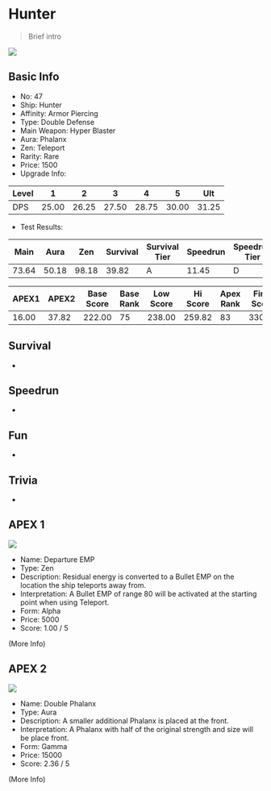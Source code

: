 # Hunter

> Brief intro

<img src="/ships/ship_47.png" style={{zoom:1}}/>

## Basic Info

- No: 47
- Ship: Hunter
- Affinity: Armor Piercing
- Type: Double Defense
- Main Weapon: Hyper Blaster
- Aura: Phalanx
- Zen: Teleport
- Rarity: Rare
- Price: 1500
- Upgrade Info: 

| Level | 1 | 2 | 3 | 4 | 5 | Ult |
|--|--|--|--|--|--|--|
| DPS | 25.00 | 26.25 | 27.50 | 28.75 | 30.00 | 31.25 |

- Test Results: 

| Main | Aura | Zen | Survival | Survival Tier | Speedrun | Speedrun Tier | Fun | Fun Tier |
|--|--|--|--|--|--|--|--|--|
| 73.64 | 50.18 | 98.18 | 39.82 | A | 11.45 | D | 19.09 | D |

| APEX1 | APEX2 | Base Score | Base Rank | Low Score | Hi Score | Apex Rank | Final Score | FinalRank |
|--|--|--|--|--|--|--|--|--|
| 16.00 | 37.82 | 222.00 | 75 | 238.00 | 259.82 | 83 | 330.18 | 85 |

## Survival

-

## Speedrun

-

## Fun

-

## Trivia

-

## APEX 1

<img src="/ships/ship_47_apex_1.png" style={{zoom:1}}/>

- Name: Departure EMP
- Type: Zen
- Description: Residual energy is converted to a Bullet EMP on the location the ship teleports away from.
- Interpretation: A Bullet EMP of range 80 will be activated at the starting point when using Teleport.
- Form: Alpha
- Price: 5000
- Score: 1.00 / 5

(More Info)

## APEX 2

<img src="/ships/ship_47_apex_2.png" style={{zoom:1}}/>

- Name: Double Phalanx
- Type: Aura
- Description: A smaller additional Phalanx is placed at the front.
- Interpretation: A Phalanx with half of the original strength and size will be place front.
- Form: Gamma
- Price: 15000
- Score: 2.36 / 5

(More Info)
